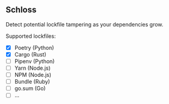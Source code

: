 ## Schloss

Detect potential lockfile tampering as your dependencies grow.

Supported lockfiles:
- [x] Poetry (Python)
- [x] Cargo  (Rust)
- [ ] Pipenv (Python)
- [ ] Yarn   (Node.js)
- [ ] NPM    (Node.js)
- [ ] Bundle (Ruby)
- [ ] go.sum (Go)
- [ ] ...
